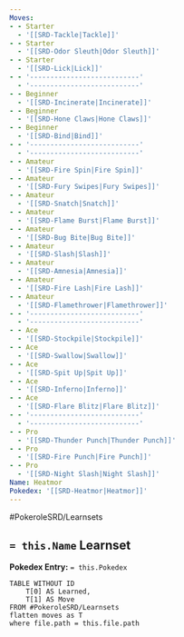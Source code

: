```yaml
---
Moves:
- - Starter
  - '[[SRD-Tackle|Tackle]]'
- - Starter
  - '[[SRD-Odor Sleuth|Odor Sleuth]]'
- - Starter
  - '[[SRD-Lick|Lick]]'
- - '---------------------------'
  - '---------------------------'
- - Beginner
  - '[[SRD-Incinerate|Incinerate]]'
- - Beginner
  - '[[SRD-Hone Claws|Hone Claws]]'
- - Beginner
  - '[[SRD-Bind|Bind]]'
- - '---------------------------'
  - '---------------------------'
- - Amateur
  - '[[SRD-Fire Spin|Fire Spin]]'
- - Amateur
  - '[[SRD-Fury Swipes|Fury Swipes]]'
- - Amateur
  - '[[SRD-Snatch|Snatch]]'
- - Amateur
  - '[[SRD-Flame Burst|Flame Burst]]'
- - Amateur
  - '[[SRD-Bug Bite|Bug Bite]]'
- - Amateur
  - '[[SRD-Slash|Slash]]'
- - Amateur
  - '[[SRD-Amnesia|Amnesia]]'
- - Amateur
  - '[[SRD-Fire Lash|Fire Lash]]'
- - Amateur
  - '[[SRD-Flamethrower|Flamethrower]]'
- - '---------------------------'
  - '---------------------------'
- - Ace
  - '[[SRD-Stockpile|Stockpile]]'
- - Ace
  - '[[SRD-Swallow|Swallow]]'
- - Ace
  - '[[SRD-Spit Up|Spit Up]]'
- - Ace
  - '[[SRD-Inferno|Inferno]]'
- - Ace
  - '[[SRD-Flare Blitz|Flare Blitz]]'
- - '---------------------------'
  - '---------------------------'
- - Pro
  - '[[SRD-Thunder Punch|Thunder Punch]]'
- - Pro
  - '[[SRD-Fire Punch|Fire Punch]]'
- - Pro
  - '[[SRD-Night Slash|Night Slash]]'
Name: Heatmor
Pokedex: '[[SRD-Heatmor|Heatmor]]'
---
```


#PokeroleSRD/Learnsets

## `= this.Name` Learnset

**Pokedex Entry:** `= this.Pokedex`

```dataview
TABLE WITHOUT ID
    T[0] AS Learned,
    T[1] AS Move
FROM #PokeroleSRD/Learnsets
flatten moves as T
where file.path = this.file.path
```
